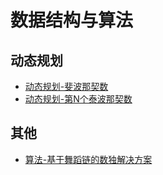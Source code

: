 # 数据结构与算法

## 动态规划
* [动态规划-斐波那契数](./2022/2022-07/2022-07-24/动态规划-斐波那契数.md)
* [动态规划-第N个泰波那契数](./2022/2022-07/2022-07-25/动态规划-第N个泰波那契数.md)

## 其他
* [算法-基于舞蹈链的数独解决方案](./2021/2021-07/2021-07-20/算法-基于舞蹈链的数独解决方案.md)
